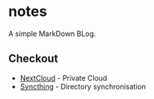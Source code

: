 # notes

A simple MarkDown BLog.

## Checkout

* [NextCloud](https://nextcloud.com/) - Private Cloud
* [Syncthing](https://syncthing.net/) - Directory synchronisation